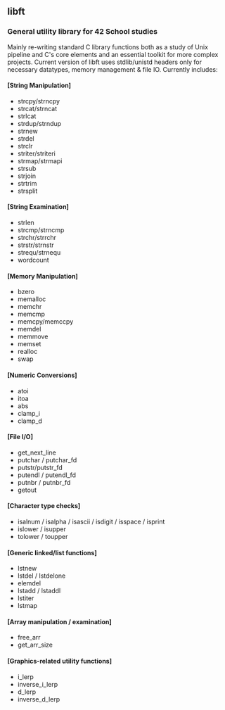 ## libft
### General utility library for 42 School studies
Mainly re-writing standard C library functions both as a study of Unix pipeline and C's core elements and an essential toolkit for more complex projects.
Current version of libft uses stdlib/unistd headers only for necessary datatypes, memory management & file IO. Currently includes:

#### [String Manipulation]
* strcpy/strncpy
* strcat/strncat
* strlcat
* strdup/strndup
* strnew
* strdel
* strclr
* striter/striteri
* strmap/strmapi
* strsub
* strjoin
* strtrim
* strsplit

#### [String Examination]
* strlen
* strcmp/strncmp
* strchr/strrchr
* strstr/strnstr
* strequ/strnequ
* wordcount

#### [Memory Manipulation]
* bzero
* memalloc
* memchr
* memcmp
* memcpy/memccpy
* memdel
* memmove
* memset
* realloc
* swap

#### [Numeric Conversions]
* atoi
* itoa
* abs
* clamp_i
* clamp_d

#### [File I/O]
* get_next_line
* putchar / putchar_fd
* putstr/putstr_fd
* putendl / putendl_fd
* putnbr / putnbr_fd
* getout

#### [Character type checks]
* isalnum / isalpha / isascii / isdigit / isspace / isprint
* islower / isupper
* tolower / toupper

#### [Generic linked/list functions]
* lstnew
* lstdel / lstdelone
* elemdel
* lstadd / lstaddl
* lstiter
* lstmap

#### [Array manipulation / examination]
* free_arr
* get_arr_size


####	[Graphics-related utility functions]

* i_lerp
* inverse_i_lerp
* d_lerp
* inverse_d_lerp

